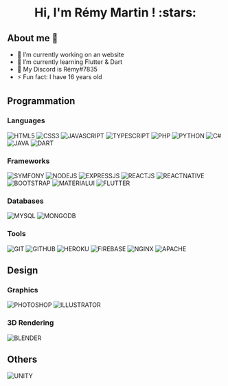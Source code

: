 <h1 align="center">Hi, I'm Rémy Martin ! :stars:</h1>

## About me :wave:
- 🔭 I’m currently working on an website
- 🌱 I’m currently learning Flutter & Dart
- 💬 My Discord is Rémy#7835
- ⚡ Fun fact: I have 16 years old

## Programmation

### Languages
![HTML5](https://img.shields.io/badge/html5%20-%23E34F26.svg?&style=for-the-badge&logo=html5&logoColor=white)
![CSS3](https://img.shields.io/badge/css3%20-%231572B6.svg?&style=for-the-badge&logo=css3&logoColor=white)
![JAVASCRIPT](https://img.shields.io/badge/javascript%20-%23323330.svg?&style=for-the-badge&logo=javascript&logoColor=%23F7DF1E)
![TYPESCRIPT](https://img.shields.io/badge/typescript%20-%23007ACC.svg?&style=for-the-badge&logo=typescript&logoColor=white)
![PHP](https://img.shields.io/badge/php-%23777BB4.svg?&style=for-the-badge&logo=php&logoColor=white)
![PYTHON](https://img.shields.io/badge/python%20-%2314354C.svg?&style=for-the-badge&logo=python&logoColor=white)
![C#](https://img.shields.io/badge/c%23%20-%23239120.svg?&style=for-the-badge&logo=c-sharp&logoColor=white)
![JAVA](https://img.shields.io/badge/java-%23ED8B00.svg?&style=for-the-badge&logo=java&logoColor=white)
![DART](https://img.shields.io/badge/dart-%230175C2.svg?&style=for-the-badge&logo=dart&logoColor=white)

### Frameworks

![SYMFONY](https://img.shields.io/badge/symfony%20-%23000000.svg?&style=for-the-badge&logo=symfony&logoColor=white)
![NODEJS](https://img.shields.io/badge/node.js%20-%2343853D.svg?&style=for-the-badge&logo=node.js&logoColor=white)
![EXPRESSJS](https://img.shields.io/badge/express.js%20-%23404d59.svg?&style=for-the-badge)
![REACTJS](https://img.shields.io/badge/react%20-%2320232a.svg?&style=for-the-badge&logo=react&logoColor=%2361DAFB)
![REACTNATIVE](https://img.shields.io/badge/react_native%20-%2320232a.svg?&style=for-the-badge&logo=react&logoColor=%2361DAFB)
![BOOTSTRAP](https://img.shields.io/badge/bootstrap%20-%23563D7C.svg?&style=for-the-badge&logo=bootstrap&logoColor=white)
![MATERIALUI](https://img.shields.io/badge/material%20ui%20-%230081CB.svg?&style=for-the-badge&logo=material-ui&logoColor=white)
![FLUTTER](https://img.shields.io/badge/Flutter%20-%2302569B.svg?&style=for-the-badge&logo=Flutter&logoColor=white)

### Databases
![MYSQL](https://img.shields.io/badge/mysql-%2300f.svg?&style=for-the-badge&logo=mysql&logoColor=white)
![MONGODB](https://img.shields.io/badge/mongodb%20-X9636.svg?&style=for-the-badge&logo=mongodb&logoColor=white)

### Tools
![GIT](https://img.shields.io/badge/git%20-%23F05033.svg?&style=for-the-badge&logo=git&logoColor=white)
![GITHUB](https://img.shields.io/badge/github%20-%23121011.svg?&style=for-the-badge&logo=github&logoColor=white)
![HEROKU](https://img.shields.io/badge/heroku%20-%23430098.svg?&style=for-the-badge&logo=heroku&logoColor=white)
![FIREBASE](https://img.shields.io/badge/firebase%20-%23039BE5.svg?&style=for-the-badge&logo=firebase)
![NGINX](https://img.shields.io/badge/nginx%20-%23009639.svg?&style=for-the-badge&logo=nginx&logoColor=white)
![APACHE](https://img.shields.io/badge/apache%20-%23D42029.svg?&style=for-the-badge&logo=apache&logoColor=white)

## Design

### Graphics
![PHOTOSHOP](https://img.shields.io/badge/adobe%20photoshop%20-%2331A8FF.svg?&style=for-the-badge&logo=adobe%20photoshop&logoColor=white)
![ILLUSTRATOR](https://img.shields.io/badge/adobe%20illustrator%20-%23FF9A00.svg?&style=for-the-badge&logo=adobe%20illustrator&logoColor=white)

### 3D Rendering
![BLENDER](https://img.shields.io/badge/blender%20-%23F5792A.svg?&style=for-the-badge&logo=blender&logoColor=white)

## Others

![UNITY](https://img.shields.io/badge/unity%20-%23000000.svg?&style=for-the-badge&logo=unity&logoColor=white)
